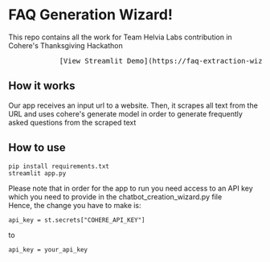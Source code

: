# FAQ Generation Wizard!

This repo contains all the work for Team Helvia Labs contribution in Cohere's Thanksgiving Hackathon <br>
<pre>	         [View Streamlit Demo](https://faq-extraction-wizard.streamlit.app/)  </pre>

## How it works

Our app receives an input url to a website.
Then, it scrapes all text from the URL and uses cohere's generate model in order to generate frequently asked questions from the scraped text


## How to use
 
```
pip install requirements.txt
streamlit app.py
```
Please note that in order for the app to run you need access to an API key which you need to provide in 
the chatbot_creation_wizard.py file <br>
Hence, the change you have to make is:

```
api_key = st.secrets["COHERE_API_KEY"]
```
to 
```
api_key = your_api_key
```
